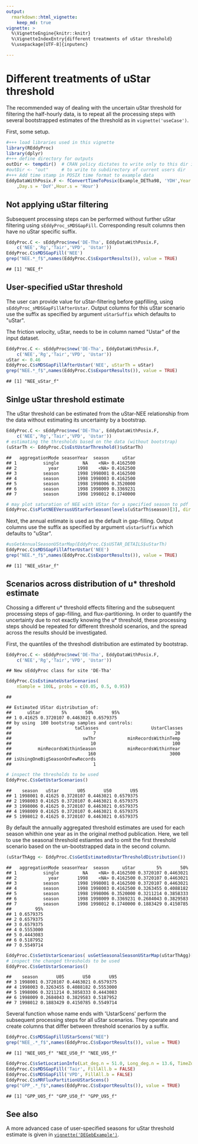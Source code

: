 ```yaml
---
output: 
  rmarkdown::html_vignette:
    keep_md: true
vignette: >
  %\VignetteEngine{knitr::knitr}
  %\VignetteIndexEntry{different treatments of uStar threshold}
  %\usepackage[UTF-8]{inputenc}

---
```









# Different treatments of uStar threshold

The recommended way of dealing with the uncertain uStar threshold for filtering
the half-hourly data, is to repeat all the processing steps with several 
bootstrapped estimates of the threshold as in `vignette('useCase')`.

First, some setup.


```r
#+++ load libraries used in this vignette
library(REddyProc)
library(dplyr)
#+++ define directory for outputs
outDir <- tempdir()  # CRAN policy dictates to write only to this dir in examples
#outDir <- "out"     # to write to subdirectory of current users dir
#+++ Add time stamp in POSIX time format to example data
EddyDataWithPosix.F <- fConvertTimeToPosix(Example_DETha98, 'YDH',Year.s = 'Year' 
    ,Day.s = 'DoY',Hour.s = 'Hour')
```

## Not applying uStar filtering

Subsequent processing steps can be performed without further uStar filtering
using `sEddyProc_sMDSGapFill`. Corresponding result columns then have
no uStar specific suffix. 


```r
EddyProc.C <- sEddyProc$new('DE-Tha', EddyDataWithPosix.F, 
	c('NEE','Rg','Tair','VPD', 'Ustar'))
EddyProc.C$sMDSGapFill('NEE')
grep("NEE.*_f$",names(EddyProc.C$sExportResults()), value = TRUE)
```

```
## [1] "NEE_f"
```

## User-specified uStar threshold

The user can provide value for uStar-filtering before gapfilling, using
`sEddyProc_sMDSGapFillAfterUstar`. Output columns for this uStar scenario use
the suffix as specified by argument `uStarSuffix` which defaults to "uStar". 

The friction velocity, uStar, needs to be in column named "Ustar" of the input 
dataset.


```r
EddyProc.C <- sEddyProc$new('DE-Tha', EddyDataWithPosix.F, 
	c('NEE','Rg','Tair','VPD', 'Ustar'))
uStar <- 0.46
EddyProc.C$sMDSGapFillAfterUstar('NEE', uStarTh = uStar)
grep("NEE.*_f$",names(EddyProc.C$sExportResults()), value = TRUE)
```

```
## [1] "NEE_uStar_f"
```

## Sinlge uStar threshold estimate

The uStar threshold can be estimated from the uStar-NEE relationship 
from the data without estimating its uncertainty by a bootstrap.


```r
EddyProc.C <- sEddyProc$new('DE-Tha', EddyDataWithPosix.F, 
	c('NEE','Rg','Tair','VPD', 'Ustar'))
# estimating the thresholds based on the data (without bootstrap)
(uStarTh <- EddyProc.C$sEstUstarThreshold()$uStarTh)
```

```
##   aggregationMode seasonYear  season     uStar
## 1          single         NA    <NA> 0.4162500
## 2            year       1998    <NA> 0.4162500
## 3          season       1998 1998001 0.4162500
## 4          season       1998 1998003 0.4162500
## 5          season       1998 1998006 0.3520000
## 6          season       1998 1998009 0.3369231
## 7          season       1998 1998012 0.1740000
```

```r
# may plot saturation of NEE with UStar for a specified season to pdf
EddyProc.C$sPlotNEEVersusUStarForSeason(levels(uStarTh$season)[3], dir = outDir )
```

Next, the annual estimate is used as the default in gap-filling.
Output columns use the suffix as specified by argument `uSstarSuffix` 
which defaults to "uStar".


```r
#usGetAnnualSeasonUStarMap(EddyProc.C$sUSTAR_DETAILS$uStarTh)
EddyProc.C$sMDSGapFillAfterUstar('NEE')
grep("NEE.*_f$",names(EddyProc.C$sExportResults()), value = TRUE)
```

```
## [1] "NEE_uStar_f"
```
## Scenarios across distribution of u* threshold estimate

Chossing a different u* threshold effects filtering and the subsequent processing
steps of gap-filling, and flux-partitioning. In order to quantify the uncertainty
due to not exactly knowing the u* threshold, these processing steps should be
repeated for different threshold scenarios, and the spread across the results should
be investigated.

First, the quantiles of the threshodl distribution are estimated by bootstrap.


```r
EddyProc.C <- sEddyProc$new('DE-Tha', EddyDataWithPosix.F, 
	c('NEE','Rg','Tair','VPD', 'Ustar'))
```

```
## New sEddyProc class for site 'DE-Tha'
```

```r
EddyProc.C$sEstimateUstarScenarios(
    nSample = 100L, probs = c(0.05, 0.5, 0.95))
```

```
## 
```

```
## Estimated UStar distribution of:
##      uStar        5%       50%       95%
## 1 0.41625 0.3720107 0.4463021 0.6579375 
## by using  100 bootstrap samples and controls:
##                        taClasses                    UstarClasses 
##                               7                              20 
##                           swThr            minRecordsWithinTemp 
##                              10                             100 
##          minRecordsWithinSeason            minRecordsWithinYear 
##                             160                            3000 
## isUsingOneBigSeasonOnFewRecords 
##                               1
```

```r
# inspect the thresholds to be used
EddyProc.C$sGetUstarScenarios()
```

```
##    season   uStar       U05       U50       U95
## 1 1998001 0.41625 0.3720107 0.4463021 0.6579375
## 2 1998003 0.41625 0.3720107 0.4463021 0.6579375
## 3 1998006 0.41625 0.3720107 0.4463021 0.6579375
## 4 1998009 0.41625 0.3720107 0.4463021 0.6579375
## 5 1998012 0.41625 0.3720107 0.4463021 0.6579375
```

By default the annually aggregated threshold estimates are used for each season
whithin one year as in the original method publication.
Here, we tell to use the seasonal threshold estiamtes and to
omit the first threshold scenario based on the un-bootstrapped data in the second 
column.


```r
(uStarThAgg <- EddyProc.C$sGetEstimatedUstarThresholdDistribution())
```

```
##   aggregationMode seasonYear  season     uStar        5%       50%
## 1          single         NA    <NA> 0.4162500 0.3720107 0.4463021
## 2            year       1998    <NA> 0.4162500 0.3720107 0.4463021
## 3          season       1998 1998001 0.4162500 0.3720107 0.4463021
## 4          season       1998 1998003 0.4162500 0.3263455 0.4088182
## 5          season       1998 1998006 0.3520000 0.3211214 0.3858333
## 6          season       1998 1998009 0.3369231 0.2684043 0.3829583
## 7          season       1998 1998012 0.1740000 0.1883429 0.4150785
##         95%
## 1 0.6579375
## 2 0.6579375
## 3 0.6579375
## 4 0.5553000
## 5 0.4443083
## 6 0.5187952
## 7 0.5549714
```

```r
EddyProc.C$sSetUstarScenarios( usGetSeasonalSeasonUStarMap(uStarThAgg)[,-2])
# inspect the changed thresholds to be used
EddyProc.C$sGetUstarScenarios()
```

```
##    season       U05       U50       U95
## 3 1998001 0.3720107 0.4463021 0.6579375
## 4 1998003 0.3263455 0.4088182 0.5553000
## 5 1998006 0.3211214 0.3858333 0.4443083
## 6 1998009 0.2684043 0.3829583 0.5187952
## 7 1998012 0.1883429 0.4150785 0.5549714
```

Several function whose name ends with 'UstarScens'
perform the subsequent processing steps for all uStar scenarios.
They operate and create columns that differ between threshold scenarios by
a suffix.


```r
EddyProc.C$sMDSGapFillUStarScens("NEE")
grep("NEE_.*_f$",names(EddyProc.C$sExportResults()), value = TRUE)
```

```
## [1] "NEE_U05_f" "NEE_U50_f" "NEE_U95_f"
```

```r
EddyProc.C$sSetLocationInfo(Lat_deg.n = 51.0, Long_deg.n = 13.6, TimeZone_h.n = 1)
EddyProc.C$sMDSGapFill('Tair', FillAll.b = FALSE)
EddyProc.C$sMDSGapFill('VPD', FillAll.b = FALSE)
EddyProc.C$sMRFluxPartitionUStarScens()
grep("GPP_.*_f$",names(EddyProc.C$sExportResults()), value = TRUE)
```

```
## [1] "GPP_U05_f" "GPP_U50_f" "GPP_U95_f"
```

## See also
A more advanced case of user-specified seasons for
uStar threshold estimate is given in [`vignette('DEGebExample')`](DEGebExample.html).
